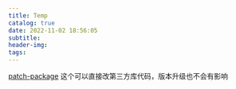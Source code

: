```yaml
---
title: Temp
catalog: true
date: 2022-11-02 18:56:05
subtitle:
header-img:
tags:
---
```


[patch-package](https://www.npmjs.com/package/patch-package)
这个可以直接改第三方库代码，版本升级也不会有影响